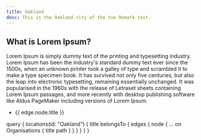 ```yaml
---
title: Oakland
desc: This is the Oakland city of the Vue Remark test.
---
```


## What is Lorem Ipsum?
Lorem Ipsum is simply dummy text of the printing and typesetting industry. Lorem Ipsum has been the industry's standard dummy text ever since the 1500s, when an unknown printer took a galley of type and scrambled it to make a type specimen book. It has survived not only five centuries, but also the leap into electronic typesetting, remaining essentially unchanged. It was popularised in the 1960s with the release of Letraset sheets containing Lorem Ipsum passages, and more recently with desktop publishing software like Aldus PageMaker including versions of Lorem Ipsum.

<div class="company-card">
    <ul>
        <li v-for="edge in $static.locations.belongsTo.edges" :key="edge.node.id">
            <g-link :to="edge.node.path">{{ edge.node.title }}</g-link>
        </li>
    </ul>
</div>

<static-query>
query {
  locations(id: "Oakland") {
    title
    	belongsTo {
        edges {
          node {
            ... on Organisations {
              title
              path
            }
          }
        }
      }
  }
}
</static-query>